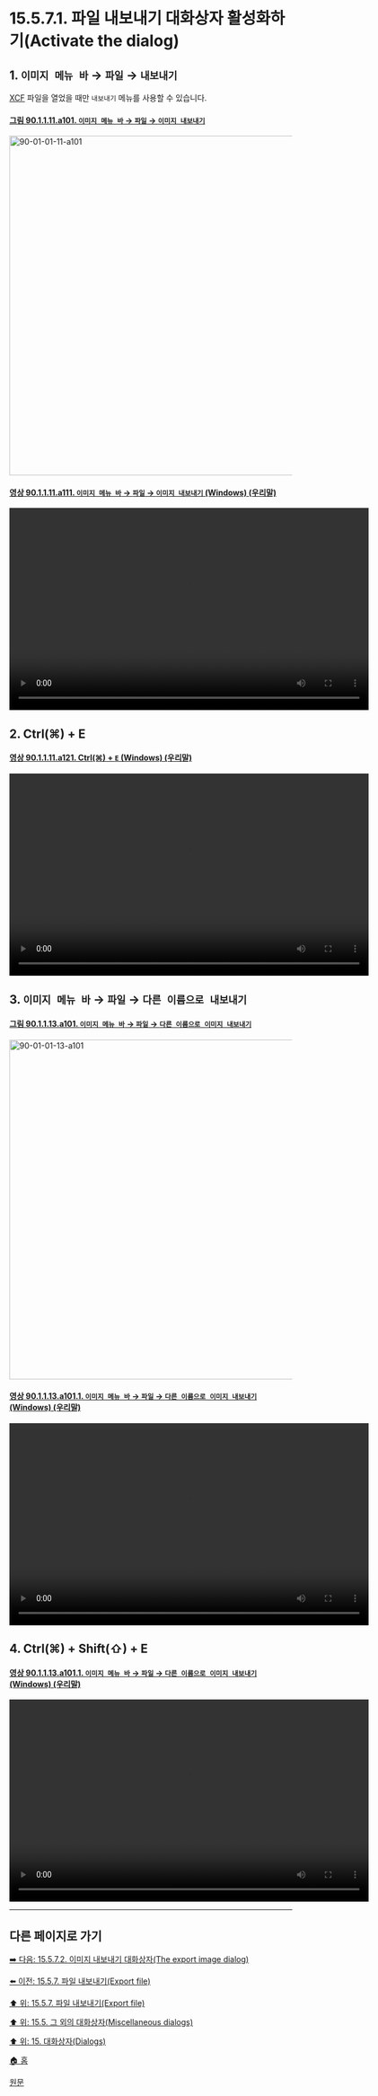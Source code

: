 # 15.5.7.1. 파일 내보내기 대화상자 활성화하기(Activate the dialog)

<a id="15-05-07-01-s1"></a>

## 1. `이미지 메뉴 바` → `파일` → `내보내기`
[XCF](./19-glossaryx-xcf.md) 파일을 열었을 때만 `내보내기` 메뉴를 사용할 수 있습니다.

<a id="90-01-01-11-a101"></a>

#### [그림 90.1.1.11.a101. `이미지 메뉴 바` → `파일` → `이미지 내보내기`](./90-01-01-11-export.md#90-01-01-11-a101)
<img width="980" height="605" alt="90-01-01-11-a101" src="https://github.com/user-attachments/assets/9c3d53d2-569e-471d-a5af-910f5620d7e9" />

<a id="90-01-01-11-a111"></a>

#### [영상 90.1.1.11.a111. `이미지 메뉴 바` → `파일` → `이미지 내보내기` (Windows) (우리말)](./90-01-01-11-export.md#90-01-01-11-a111)
<video controls="controls" width="640" height="360" src="https://github.com/user-attachments/assets/d0ce1bb8-9f49-4d6f-901d-8b571b876728"></video>

<a id="15-05-07-01-s2"></a>

## 2. Ctrl(⌘) + E

<a id="90-01-01-11-a121"></a>

#### [영상 90.1.1.11.a121. Ctrl(⌘) + `E` (Windows) (우리말)](./90-01-01-11-export.md#90-01-01-11-a121)
<video controls="controls" width="640" height="360" src="https://github.com/user-attachments/assets/c6fd6717-ed61-433d-8f72-1c9b01258a0c"></video>

<a id="15-05-07-01-s3"></a>

## 3. `이미지 메뉴 바` → `파일` → `다른 이름으로 내보내기`

<a id="90-01-01-13-a101"></a>

#### [그림 90.1.1.13.a101. `이미지 메뉴 바` → `파일` → `다른 이름으로 이미지 내보내기`](./90-01-01-13-export_as.md#90-01-01-13-a101)
<img width="980" height="605" alt="90-01-01-13-a101" src="https://github.com/user-attachments/assets/7efc670d-3cd3-44fc-b9e2-b3331f261585" />

<a id="90-01-01-13-a101-01"></a>

#### [영상 90.1.1.13.a101.1. `이미지 메뉴 바` → `파일` → `다른 이름으로 이미지 내보내기` (Windows) (우리말)](./90-01-01-13-export_as.md#90-01-01-13-a101-01)
<video controls="controls" width="640" height="360" src="https://github.com/user-attachments/assets/2b0b4cbd-1730-4881-a9f6-075f02037f71"></video>

<a id="15-05-07-01-s4"></a>

## 4. Ctrl(⌘) + Shift(⇧) + E

<a id="90-01-01-13-a101-01"></a>

#### [영상 90.1.1.13.a101.1. `이미지 메뉴 바` → `파일` → `다른 이름으로 이미지 내보내기` (Windows) (우리말)](./90-01-01-13-export_as.md#90-01-01-13-a101-01)
<video controls="controls" width="640" height="360" src="https://github.com/user-attachments/assets/2b0b4cbd-1730-4881-a9f6-075f02037f71"></video>

***

## 다른 페이지로 가기

[➡️ 다음: 15.5.7.2. 이미지 내보내기 대화상자(The export image dialog)](./15-05-07-02-the_export_image_dialog.md)

[⬅️ 이전: 15.5.7. 파일 내보내기(Export file)](./15-05-07-00-export-file.md)

[⬆️ 위: 15.5.7. 파일 내보내기(Export file)](./15-05-07-00-export-file.md)

[⬆️ 위: 15.5. 그 외의 대화상자(Miscellaneous dialogs)](./15-05-00-miscellaneous-dialogs.md)

[⬆️ 위: 15. 대화상자(Dialogs)](./15-00-dialogs.md)

[🏠 홈](./00-home.md)

[원문](https://docs.gimp.org/2.10/ko/gimp-export-dialog.html)